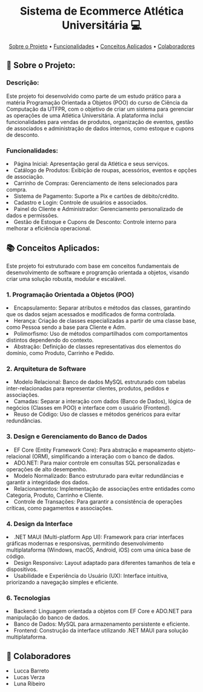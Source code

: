 <h1 align="center" style="font-weight: bold;">Sistema de Ecommerce Atlética Universitária 💻</h1>

<p align="center">
 <a href="#started">Sobre o Projeto</a> • 
  <a href="#routes">Funcionalidades</a> •
   <a href="#concept">Conceitos Aplicados</a> •
 <a href="#contribute">Colaboradores</a>
</p>

<h2 id="started">🚀 Sobre o Projeto: </h2>

<h3>Descrição:</h3>

Este projeto foi desenvolvido como parte de um estudo prático para a matéria Programação Orientada a Objetos (POO) do curso de Ciência da Computação da UTFPR, com o objetivo de criar um sistema para gerenciar as operações de uma Atlética Universitária. A plataforma inclui funcionalidades para vendas de produtos, organização de eventos, gestão de associados e administração de dados internos, como estoque e cupons de desconto.

<h3 id = "routes">Funcionalidades:</h3>

<li> Página Inicial: Apresentação geral da Atlética e seus serviços.</li>
<li> Catálogo de Produtos: Exibição de roupas, acessórios, eventos e opções de associação. </li>
<li> Carrinho de Compras: Gerenciamento de itens selecionados para compra. </li>
<li> Sistema de Pagamento: Suporte a Pix e cartões de débito/crédito. </li>
<li> Cadastro e Login: Controle de usuários e associados. </li>
<li> Painel do Cliente e Administrador: Gerenciamento personalizado de dados e permissões. </li>
<li> Gestão de Estoque e Cupons de Desconto: Controle interno para melhorar a eficiência operacional. </li>

<h2 id="concept">📚 Conceitos Aplicados: </h2>
Este projeto foi estruturado com base em conceitos fundamentais de desenvolvimento de software e programção orientada a objetos, visando criar uma solução robusta, modular e escalável.

 <h3>1. Programação Orientada a Objetos (POO)</h3>

<li>Encapsulamento: Separar atributos e métodos das classes, garantindo que os dados sejam acessados e modificados de forma controlada.</li>

<li>Herança: Criação de classes especializadas a partir de uma classe base, como Pessoa sendo a base para Cliente e Adm.</li>

<li>Polimorfismo: Uso de métodos compartilhados com comportamentos distintos dependendo do contexto.</li>

<li>Abstração: Definição de classes representativas dos elementos do domínio, como Produto, Carrinho e Pedido.</li>


<h3>2. Arquitetura de Software</h3>

<li>Modelo Relacional: Banco de dados MySQL estruturado com tabelas inter-relacionadas para representar clientes, produtos, pedidos e associações.</li>

<li>Camadas: Separar a interação com dados (Banco de Dados), lógica de negócios (Classes em POO) e interface com o usuário (Frontend).</li>

<li>Reuso de Código: Uso de classes e métodos genéricos para evitar redundâncias.</li>


<h3>3. Design e Gerenciamento do Banco de Dados</h3>

<li>EF Core (Entity Framework Core): Para abstração e mapeamento objeto-relacional (ORM), simplificando a interação com o banco de dados.</li>

<li>ADO.NET: Para maior controle em consultas SQL personalizadas e operações de alto desempenho.</li>

<li>Modelo Normalizado: Banco estruturado para evitar redundâncias e garantir a integridade dos dados.</li>

<li>Relacionamentos: Implementação de associações entre entidades como Categoria, Produto, Carrinho e Cliente.</li>

<li>Controle de Transações: Para garantir a consistência de operações críticas, como pagamentos e associações.</li>

<h3>4. Design da Interface</h3>

<li>.NET MAUI (Multi-platform App UI): Framework para criar interfaces gráficas modernas e responsivas, permitindo desenvolvimento multiplataforma (Windows, macOS, Android, iOS) com uma única base de código.</li>

<li>Design Responsivo: Layout adaptado para diferentes tamanhos de tela e dispositivos.</li>

<li>Usabilidade e Experiência do Usuário (UX): Interface intuitiva, priorizando a navegação simples e eficiente.</li>

<h3>6. Tecnologias</h3>

<li>Backend: Linguagem orientada a objetos com EF Core e ADO.NET para manipulação do banco de dados.</li>

<li>Banco de Dados: MySQL para armazenamento persistente e eficiente.</li>

<li>Frontend: Construção da interface utilizando .NET MAUI para solução multiplataforma.</li>

<h2 id="colab">🤝 Colaboradores</h2>
<li>Lucca Barreto</li>
<li>Lucas Verza</li>
<li>Luna Ribeiro</li>


